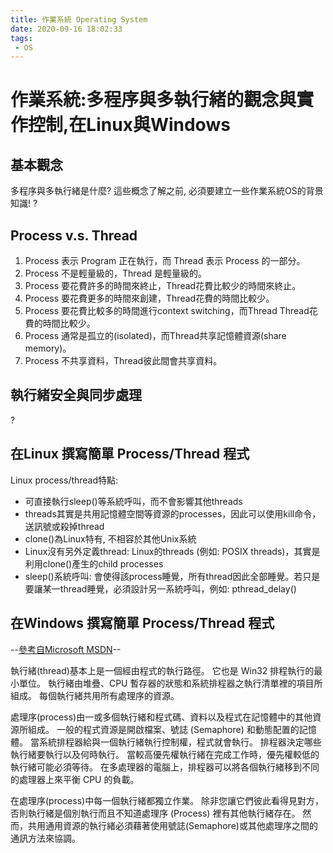 ```yaml
---
title: 作業系統 Operating System
date: 2020-09-16 18:02:33
tags:
 - OS
---
```

# 作業系統:多程序與多執行緒的觀念與實作控制,在Linux與Windows
## 基本觀念
多程序與多執行緒是什麼? 這些概念了解之前, 必須要建立一些作業系統OS的背景知識!
?

## Process v.s. Thread
<!-- more -->
1. Process 表示 Program 正在執行，而 Thread 表示 Process 的一部分。
2. Process 不是輕量級的，Thread 是輕量級的。
3. Process 要花費許多的時間來終止，Thread花費比較少的時間來終止。
4. Process 要花費更多的時間來創建，Thread花費的時間比較少。
5. Process 要花費比較多的時間進行context switching，而Thread Thread花費的時間比較少。
6. Process 通常是孤立的(isolated)，而Thread共享記憶體資源(share memory)。
7. Process 不共享資料，Thread彼此間會共享資料。

## 執行緒安全與同步處理
?

## 在Linux 撰寫簡單 Process/Thread 程式
Linux process/thread特點:
* 可直接執行sleep()等系統呼叫，而不會影響其他threads
* threads其實是共用記憶體空間等資源的processes，因此可以使用kill命令，送訊號或殺掉thread
* clone()為Linux特有, 不相容於其他Unix系統
* Linux沒有另外定義thread: Linux的threads (例如: POSIX threads)，其實是利用clone()產生的child processes
* sleep()系統呼叫: 會使得該process睡覺，所有thread因此全部睡覺。若只是要讓某一thread睡覺，必須設計另一系統呼叫，例如: pthread_delay()

## 在Windows 撰寫簡單 Process/Thread 程式
--[參考自Microsoft MSDN](https://msdn.microsoft.com/en-us/library/3c8c4cxa.aspx)--

執行緒(thread)基本上是一個經由程式的執行路徑。 它也是 Win32 排程執行的最小單位。 執行緒由堆疊、CPU 暫存器的狀態和系統排程器之執行清單裡的項目所組成。 每個執行緒共用所有處理序的資源。

處理序(process)由一或多個執行緒和程式碼、資料以及程式在記憶體中的其他資源所組成。 一般的程式資源是開啟檔案、號誌 (Semaphore) 和動態配置的記憶體。 當系統排程器給與一個執行緒執行控制權，程式就會執行。 排程器決定哪些執行緒要執行以及何時執行。 當較高優先權執行緒在完成工作時，優先權較低的執行緒可能必須等待。 在多處理器的電腦上，排程器可以將各個執行緒移到不同的處理器上來平衡 CPU 的負載。

在處理序(process)中每一個執行緒都獨立作業。 除非您讓它們彼此看得見對方，否則執行緒是個別執行而且不知道處理序 (Process) 裡有其他執行緒存在。 然而，共用通用資源的執行緒必須藉著使用號誌(Semaphore)或其他處理序之間的通訊方法來協調。
